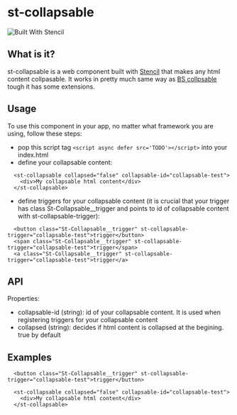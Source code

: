 # st-collapsable

![Built With Stencil](https://img.shields.io/badge/-Built%20With%20Stencil-16161d.svg?logo=data%3Aimage%2Fsvg%2Bxml%3Bbase64%2CPD94bWwgdmVyc2lvbj0iMS4wIiBlbmNvZGluZz0idXRmLTgiPz4KPCEtLSBHZW5lcmF0b3I6IEFkb2JlIElsbHVzdHJhdG9yIDE5LjIuMSwgU1ZHIEV4cG9ydCBQbHVnLUluIC4gU1ZHIFZlcnNpb246IDYuMDAgQnVpbGQgMCkgIC0tPgo8c3ZnIHZlcnNpb249IjEuMSIgaWQ9IkxheWVyXzEiIHhtbG5zPSJodHRwOi8vd3d3LnczLm9yZy8yMDAwL3N2ZyIgeG1sbnM6eGxpbms9Imh0dHA6Ly93d3cudzMub3JnLzE5OTkveGxpbmsiIHg9IjBweCIgeT0iMHB4IgoJIHZpZXdCb3g9IjAgMCA1MTIgNTEyIiBzdHlsZT0iZW5hYmxlLWJhY2tncm91bmQ6bmV3IDAgMCA1MTIgNTEyOyIgeG1sOnNwYWNlPSJwcmVzZXJ2ZSI%2BCjxzdHlsZSB0eXBlPSJ0ZXh0L2NzcyI%2BCgkuc3Qwe2ZpbGw6I0ZGRkZGRjt9Cjwvc3R5bGU%2BCjxwYXRoIGNsYXNzPSJzdDAiIGQ9Ik00MjQuNywzNzMuOWMwLDM3LjYtNTUuMSw2OC42LTkyLjcsNjguNkgxODAuNGMtMzcuOSwwLTkyLjctMzAuNy05Mi43LTY4LjZ2LTMuNmgzMzYuOVYzNzMuOXoiLz4KPHBhdGggY2xhc3M9InN0MCIgZD0iTTQyNC43LDI5Mi4xSDE4MC40Yy0zNy42LDAtOTIuNy0zMS05Mi43LTY4LjZ2LTMuNkgzMzJjMzcuNiwwLDkyLjcsMzEsOTIuNyw2OC42VjI5Mi4xeiIvPgo8cGF0aCBjbGFzcz0ic3QwIiBkPSJNNDI0LjcsMTQxLjdIODcuN3YtMy42YzAtMzcuNiw1NC44LTY4LjYsOTIuNy02OC42SDMzMmMzNy45LDAsOTIuNywzMC43LDkyLjcsNjguNlYxNDEuN3oiLz4KPC9zdmc%2BCg%3D%3D&colorA=16161d&style=flat-square)


## What is it?
st-collapsable is a web component built with [Stencil](https://stenciljs.com/) that makes any html content collpasable. It works in pretty much same way as [BS collpsable](https://www.w3schools.com/bootstrap/bootstrap_collapse.asp) tough it has some extensions.  


## Usage
To use this component in your app, no matter what framework you are using, follow these steps:

- pop this script tag `<script async defer src='TODO'></script>` into your index.html
- define your collapsable content:
``` 
  <st-collapsable collapsed="false" collapsable-id="collapsable-test">
    <div>My collapsable html content</div>
  </st-collapsable>
```
- define triggers for your collapsable content (it is crucial that your trigger has class St-Collapsable__trigger and points to id of collapsable content with st-collapsable-trigger):
``` 
  <button class="St-Collapsable__trigger" st-collapsable-trigger="collapsable-test">trigger</button>
  <span class="St-Collapsable__trigger" st-collapsable-trigger="collapsable-test">trigger</span>
  <a class="St-Collapsable__trigger" st-collapsable-trigger="collapsable-test">trigger</a>
```   

## API
Properties:

- collapsable-id (string): id of your collapsable content. It is used when registering triggers for your collapsable content
- collapsed (string): decides if html content is collapsed at the begining. true by default

## Examples

``` 
  <button class="St-Collapsable__trigger" st-collapsable-trigger="collapsable-test">trigger</button>

  <st-collapsable collapsed="false" collapsable-id="collapsable-test">
    <div>My collapsable html content</div>
  </st-collapsable>

```
